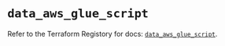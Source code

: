 # `data_aws_glue_script`

Refer to the Terraform Registory for docs: [`data_aws_glue_script`](https://www.terraform.io/docs/providers/aws/d/glue_script).
